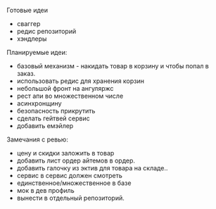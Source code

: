 Готовые идеи
- сваггер
- редис репозиторий
- хэндлеры

Планируемые идеи:
- базовый механизм - накидать товар в корзину и чтобы попал в заказ.
- использовать редис для хранения корзин
- небольшой фронт на ангуляржс
- рест апи во множественном числе
- асинхронщину
- безопасность прикрутить
- сделать гейтвей сервис
- добавить емэйлер


Замечания с ревью:
- цену и скидки заложить в товар
- добавить лист ордер айтемов в ордер.
- добавить галочку из эктив для товара на складе..
- сервис в сервис должен смотреть
- единственное/множественное в базе
- мок в дев профиль
- вынести в отдельный репозиторий.
